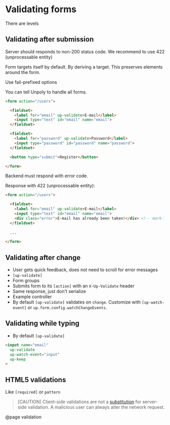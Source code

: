 Validating forms
================

There are levels


Validating after submission
---------------------------



Server should responds to non-200 status code. We recommend to use 422 (unprocessable entity)

Form targets itself by default. By deriving a target. This preserves elements around the form. 

Use fail-prefixed options

You can tell Unpoly to handle all forms.

```html
<form action="/users">

  <fieldset>
    <label for="email" up-validate>E-mail</label>
    <input type="text" id="email" name="email">
  </fieldset>

  <fieldset>
    <label for="password" up-validate>Password</label>
    <input type="password" id="password" name="password">
  </fieldset>

  <button type="submit">Register</button>

</form>
```

Backend must respond with error code. 

Response with 422 (unprocessable entity):

```html
<form action="/users">

  <fieldset>
    <label for="email" up-validate>E-mail</label>
    <input type="text" id="email" name="email">
    <div class="error">E-mail has already been taken!</div> <!-- mark-line -->
  </fieldset>
  
  ...

</form>
```





Validating after change
------------------------

- User gets quick feedback, does not need to scroll for error messages
- `[up-validate]`
- Form groups
- Submits form to its `[action]` with an `X-Up-Validate` header
- Same response, just don't serialize
- Example controller
- By default `[up-validate]` validates on `change`. Customize with `[up-watch-event]` or `up.form.config.watchChangeEvents`.




Validating while typing
-----------------------

- By default `[up-validate]` 

```html
<input name="email"
  up-validate
  up-watch-event="input"
  up-keep
>
```


HTML5 validations
-----------------

Like `[required]` or `pattern`

> [CAUTION]
> Client-side validations are not a [substitution](/foo) for server-side validation. A malicious user can always alter the network request.


@page validation
